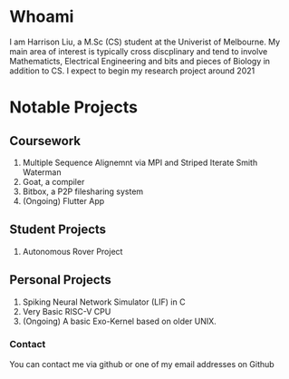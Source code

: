 # Whoami

I am Harrison Liu, a M.Sc (CS) student at the Univerist of Melbourne. My main area of interest is typically cross discplinary and tend to involve Mathematicts, Electrical Engineering and bits and pieces of Biology in addition to CS. I expect to begin my research project around 2021

# Notable Projects
## Coursework
1. Multiple Sequence Alignemnt via MPI and Striped Iterate Smith Waterman
2. Goat, a compiler
3. Bitbox, a P2P filesharing system
4. (Ongoing) Flutter App
## Student Projects
1. Autonomous Rover Project
## Personal Projects 
1. Spiking Neural Network Simulator (LIF) in C
2. Very Basic RISC-V CPU
3. (Ongoing) A basic Exo-Kernel based on older UNIX.  


### Contact

You can contact me via github or one of my email addresses on Github
